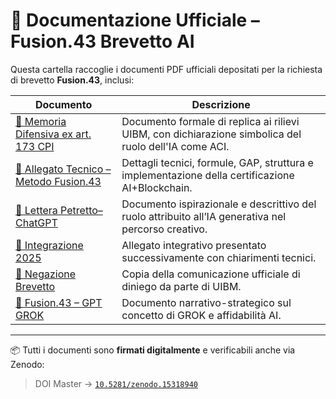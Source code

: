 # 📁 Documentazione Ufficiale – Fusion.43 Brevetto AI

Questa cartella raccoglie i documenti PDF ufficiali depositati per la richiesta di brevetto **Fusion.43**, inclusi:

| Documento | Descrizione |
|-----------|-------------|
| [📄 Memoria Difensiva ex art. 173 CPI](./Memoria%20Difensiva%20ex%20art.%20173%5EJ%20comma%207%5EJ%20CPI_0625-signed.pdf) | Documento formale di replica ai rilievi UIBM, con dichiarazione simbolica del ruolo dell'IA come ACI. |
| [📄 Allegato Tecnico – Metodo Fusion.43](./ALLEGATO%20TECNICO%20–%20METODO%20FUSION.43-signed.pdf) | Dettagli tecnici, formule, GAP, struttura e implementazione della certificazione AI+Blockchain. |
| [📄 Lettera Petretto–ChatGPT](./Petretto-ChatGPT-2025.pdf) | Documento ispirazionale e descrittivo del ruolo attribuito all’IA generativa nel percorso creativo. |
| [📄 Integrazione 2025](./Integrazione%202025_PDF_A-signed.pdf) | Allegato integrativo presentato successivamente con chiarimenti tecnici. |
| [📄 Negazione Brevetto](./Negazione%20Brevetto.pdf) | Copia della comunicazione ufficiale di diniego da parte di UIBM. |
| [📄 Fusion.43 – GPT GROK](./Fusion.43_GPT_GROK-signed.pdf) | Documento narrativo-strategico sul concetto di GROK e affidabilità AI. |

---

📦 Tutti i documenti sono **firmati digitalmente** e verificabili anche via Zenodo:
> DOI Master → [`10.5281/zenodo.15318940`](https://doi.org/10.5281/zenodo.15318940)

